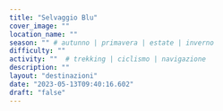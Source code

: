 ```yaml
---
title: "Selvaggio Blu"
cover_image: ""
location_name: ""
season: "" # autunno | primavera | estate | inverno
difficulty: ""
activity: ""  # trekking | ciclismo | navigazione
description: ""
layout: "destinazioni"
date: "2023-05-13T09:40:16.602"
draft: "false"
---
```


